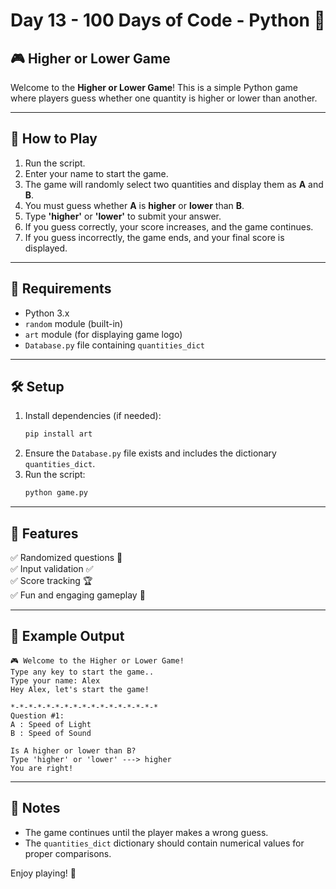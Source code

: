 # Day 13 - 100 Days of Code - Python 🐍

## 🎮 Higher or Lower Game

Welcome to the **Higher or Lower Game**! This is a simple Python game where players guess whether one quantity is higher or lower than another.

---

## 🚀 How to Play
1. Run the script.
2. Enter your name to start the game.
3. The game will randomly select two quantities and display them as **A** and **B**.
4. You must guess whether **A** is **higher** or **lower** than **B**.
5. Type **'higher'** or **'lower'** to submit your answer.
6. If you guess correctly, your score increases, and the game continues.
7. If you guess incorrectly, the game ends, and your final score is displayed.

---

## 📜 Requirements
- Python 3.x
- `random` module (built-in)
- `art` module (for displaying game logo)
- `Database.py` file containing `quantities_dict`

---

## 🛠 Setup
1. Install dependencies (if needed):
   ```bash
   pip install art
   ```
2. Ensure the `Database.py` file exists and includes the dictionary `quantities_dict`.
3. Run the script:
   ```bash
   python game.py
   ```

---

## 📌 Features
✅ Randomized questions 🎲  
✅ Input validation ✅  
✅ Score tracking 🏆  
✅ Fun and engaging gameplay 🤩  

---

## 🎯 Example Output
```shell
🎮 Welcome to the Higher or Lower Game!
Type any key to start the game..
Type your name: Alex
Hey Alex, let's start the game!

*-*-*-*-*-*-*-*-*-*-*-*-*-*-*-*-*
Question #1:
A : Speed of Light
B : Speed of Sound

Is A higher or lower than B?
Type 'higher' or 'lower' ---> higher
You are right!
```

---

## 📌 Notes
- The game continues until the player makes a wrong guess.
- The `quantities_dict` dictionary should contain numerical values for proper comparisons.

Enjoy playing! 🎉
